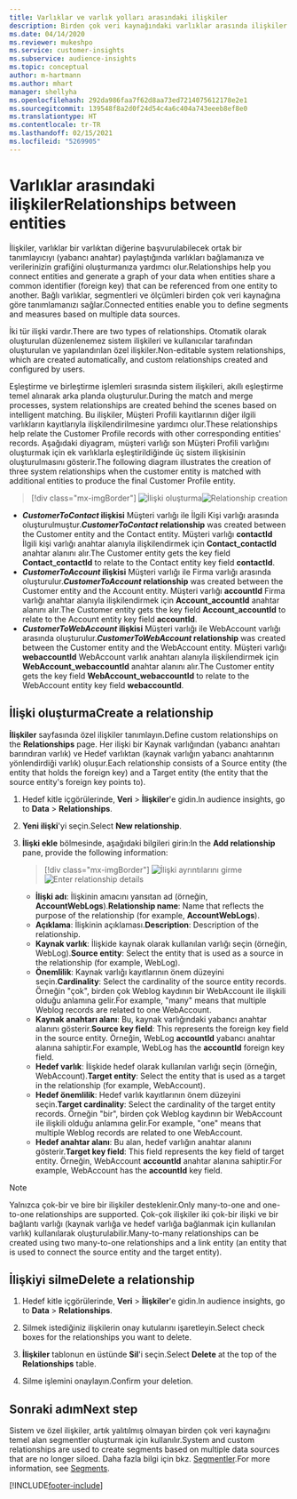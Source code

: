 ```yaml
---
title: Varlıklar ve varlık yolları arasındaki ilişkiler
description: Birden çok veri kaynağındaki varlıklar arasında ilişkiler oluşturun ve bunları yönetin.
ms.date: 04/14/2020
ms.reviewer: mukeshpo
ms.service: customer-insights
ms.subservice: audience-insights
ms.topic: conceptual
author: m-hartmann
ms.author: mhart
manager: shellyha
ms.openlocfilehash: 292da986faa7f62d8aa73ed7214075612178e2e1
ms.sourcegitcommit: 139548f8a2d0f24d54c4a6c404a743eeeb8ef8e0
ms.translationtype: HT
ms.contentlocale: tr-TR
ms.lasthandoff: 02/15/2021
ms.locfileid: "5269905"
---
```

# <a name="relationships-between-entities"></a><span data-ttu-id="bc98a-103">Varlıklar arasındaki ilişkiler</span><span class="sxs-lookup"><span data-stu-id="bc98a-103">Relationships between entities</span></span>

<span data-ttu-id="bc98a-104">İlişkiler, varlıklar bir varlıktan diğerine başvurulabilecek ortak bir tanımlayıcıyı (yabancı anahtar) paylaştığında varlıkları bağlamanıza ve verilerinizin grafiğini oluşturmanıza yardımcı olur.</span><span class="sxs-lookup"><span data-stu-id="bc98a-104">Relationships help you connect entities and generate a graph of your data when entities share a common identifier (foreign key) that can be referenced from one entity to another.</span></span> <span data-ttu-id="bc98a-105">Bağlı varlıklar, segmentleri ve ölçümleri birden çok veri kaynağına göre tanımlamanızı sağlar.</span><span class="sxs-lookup"><span data-stu-id="bc98a-105">Connected entities enable you to define segments and measures based on multiple data sources.</span></span>

<span data-ttu-id="bc98a-106">İki tür ilişki vardır.</span><span class="sxs-lookup"><span data-stu-id="bc98a-106">There are two types of relationships.</span></span> <span data-ttu-id="bc98a-107">Otomatik olarak oluşturulan düzenlenemez sistem ilişkileri ve kullanıcılar tarafından oluşturulan ve yapılandırılan özel ilişkiler.</span><span class="sxs-lookup"><span data-stu-id="bc98a-107">Non-editable system relationships, which are created automatically, and custom relationships created and configured by users.</span></span>

<span data-ttu-id="bc98a-108">Eşleştirme ve birleştirme işlemleri sırasında sistem ilişkileri, akıllı eşleştirme temel alınarak arka planda oluşturulur.</span><span class="sxs-lookup"><span data-stu-id="bc98a-108">During the match and merge processes, system relationships are created behind the scenes based on intelligent matching.</span></span> <span data-ttu-id="bc98a-109">Bu ilişkiler, Müşteri Profili kayıtlarının diğer ilgili varlıkların kayıtlarıyla ilişkilendirilmesine yardımcı olur.</span><span class="sxs-lookup"><span data-stu-id="bc98a-109">These relationships help relate the Customer Profile records with other corresponding entities' records.</span></span> <span data-ttu-id="bc98a-110">Aşağıdaki diyagram, müşteri varlığı son Müşteri Profili varlığını oluşturmak için ek varlıklarla eşleştirildiğinde üç sistem ilişkisinin oluşturulmasını gösterir.</span><span class="sxs-lookup"><span data-stu-id="bc98a-110">The following diagram illustrates the creation of three system relationships when the customer entity is matched with additional entities to produce the final Customer Profile entity.</span></span>

> [!div class="mx-imgBorder"]
> <span data-ttu-id="bc98a-111">![İlişki oluşturma](media/relationships-entities-merge.png "İlişki oluşturma")</span><span class="sxs-lookup"><span data-stu-id="bc98a-111">![Relationship creation](media/relationships-entities-merge.png "Relationship creation")</span></span>

- <span data-ttu-id="bc98a-112">***CustomerToContact* ilişkisi** Müşteri varlığı ile İlgili Kişi varlığı arasında oluşturulmuştur.</span><span class="sxs-lookup"><span data-stu-id="bc98a-112">***CustomerToContact* relationship** was created between the Customer entity and the Contact entity.</span></span> <span data-ttu-id="bc98a-113">Müşteri varlığı **contactId** İlgili kişi varlığı anahtar alanıyla ilişkilendirmek için **Contact_contactId** anahtar alanını alır.</span><span class="sxs-lookup"><span data-stu-id="bc98a-113">The Customer entity gets the key field **Contact_contactId** to relate to the Contact entity key field **contactId**.</span></span>
- <span data-ttu-id="bc98a-114">***CustomerToAccount* ilişkisi** Müşteri varlığı ile Firma varlığı arasında oluşturulur.</span><span class="sxs-lookup"><span data-stu-id="bc98a-114">***CustomerToAccount* relationship** was created between the Customer entity and the Account entity.</span></span> <span data-ttu-id="bc98a-115">Müşteri varlığı **accountId** Firma varlığı anahtar alanıyla ilişkilendirmek için **Account_accountId** anahtar alanını alır.</span><span class="sxs-lookup"><span data-stu-id="bc98a-115">The Customer entity gets the key field **Account_accountId** to relate to the Account entity key field **accountId**.</span></span>
- <span data-ttu-id="bc98a-116">***CustomerToWebAccount* ilişkisi** Müşteri varlığı ile WebAccount varlığı arasında oluşturulur.</span><span class="sxs-lookup"><span data-stu-id="bc98a-116">***CustomerToWebAccount* relationship** was created between the Customer entity and the WebAccount entity.</span></span> <span data-ttu-id="bc98a-117">Müşteri varlığı **webaccountId** WebAccount varlık anahtarı alanıyla ilişkilendirmek için **WebAccount_webaccountId** anahtar alanını alır.</span><span class="sxs-lookup"><span data-stu-id="bc98a-117">The Customer entity gets the key field **WebAccount_webaccountId** to relate to the WebAccount entity key field **webaccountId**.</span></span>

## <a name="create-a-relationship"></a><span data-ttu-id="bc98a-118">İlişki oluşturma</span><span class="sxs-lookup"><span data-stu-id="bc98a-118">Create a relationship</span></span>

<span data-ttu-id="bc98a-119">**İlişkiler** sayfasında özel ilişkiler tanımlayın.</span><span class="sxs-lookup"><span data-stu-id="bc98a-119">Define custom relationships on the **Relationships** page.</span></span> <span data-ttu-id="bc98a-120">Her ilişki bir Kaynak varlığından (yabancı anahtarı barındıran varlık) ve Hedef varlıktan (kaynak varlığın yabancı anahtarının yönlendirdiği varlık) oluşur.</span><span class="sxs-lookup"><span data-stu-id="bc98a-120">Each relationship consists of a Source entity (the entity that holds the foreign key) and a Target entity (the entity that the source entity's foreign key points to).</span></span>

1. <span data-ttu-id="bc98a-121">Hedef kitle içgörülerinde, **Veri** > **İlişkiler**'e gidin.</span><span class="sxs-lookup"><span data-stu-id="bc98a-121">In audience insights, go to **Data** > **Relationships**.</span></span>

2. <span data-ttu-id="bc98a-122">**Yeni ilişki**'yi seçin.</span><span class="sxs-lookup"><span data-stu-id="bc98a-122">Select **New relationship**.</span></span>

3. <span data-ttu-id="bc98a-123">**İlişki ekle** bölmesinde, aşağıdaki bilgileri girin:</span><span class="sxs-lookup"><span data-stu-id="bc98a-123">In the **Add relationship** pane, provide the following information:</span></span>

   > [!div class="mx-imgBorder"]
   > <span data-ttu-id="bc98a-124">![İlişki ayrıntılarını girme](media/relationships-add.png "İlişki ayrıntılarını girme")</span><span class="sxs-lookup"><span data-stu-id="bc98a-124">![Enter relationship details](media/relationships-add.png "Enter relationship details")</span></span>

   - <span data-ttu-id="bc98a-125">**İlişki adı**: İlişkinin amacını yansıtan ad (örneğin, **AccountWebLogs**).</span><span class="sxs-lookup"><span data-stu-id="bc98a-125">**Relationship name**: Name that reflects the purpose of the relationship (for example, **AccountWebLogs**).</span></span>
   - <span data-ttu-id="bc98a-126">**Açıklama**: İlişkinin açıklaması.</span><span class="sxs-lookup"><span data-stu-id="bc98a-126">**Description**: Description of the relationship.</span></span>
   - <span data-ttu-id="bc98a-127">**Kaynak varlık**: İlişkide kaynak olarak kullanılan varlığı seçin (örneğin, WebLog).</span><span class="sxs-lookup"><span data-stu-id="bc98a-127">**Source entity**: Select the entity that is used as a source in the relationship (for example, WebLog).</span></span>
   - <span data-ttu-id="bc98a-128">**Önemlilik**: Kaynak varlığı kayıtlarının önem düzeyini seçin.</span><span class="sxs-lookup"><span data-stu-id="bc98a-128">**Cardinality**: Select the cardinality of the source entity records.</span></span> <span data-ttu-id="bc98a-129">Örneğin "çok", birden çok Weblog kaydının bir WebAccount ile ilişkili olduğu anlamına gelir.</span><span class="sxs-lookup"><span data-stu-id="bc98a-129">For example, "many" means that multiple Weblog records are related to one WebAccount.</span></span>
   - <span data-ttu-id="bc98a-130">**Kaynak anahtarı alanı**: Bu, kaynak varlığındaki yabancı anahtar alanını gösterir.</span><span class="sxs-lookup"><span data-stu-id="bc98a-130">**Source key field**: This represents the foreign key field in the source entity.</span></span> <span data-ttu-id="bc98a-131">Örneğin, WebLog **accountId** yabancı anahtar alanına sahiptir.</span><span class="sxs-lookup"><span data-stu-id="bc98a-131">For example, WebLog has the **accountId** foreign key field.</span></span>
   - <span data-ttu-id="bc98a-132">**Hedef varlık**: İlişkide hedef olarak kullanılan varlığı seçin (örneğin, WebAccount).</span><span class="sxs-lookup"><span data-stu-id="bc98a-132">**Target entity**: Select the entity that is used as a target in the relationship (for example, WebAccount).</span></span>
   - <span data-ttu-id="bc98a-133">**Hedef önemlilik**: Hedef varlık kayıtlarının önem düzeyini seçin.</span><span class="sxs-lookup"><span data-stu-id="bc98a-133">**Target cardinality**: Select the cardinality of the target entity records.</span></span> <span data-ttu-id="bc98a-134">Örneğin "bir", birden çok Weblog kaydının bir WebAccount ile ilişkili olduğu anlamına gelir.</span><span class="sxs-lookup"><span data-stu-id="bc98a-134">For example, "one" means that multiple Weblog records are related to one WebAccount.</span></span>
   - <span data-ttu-id="bc98a-135">**Hedef anahtar alanı**: Bu alan, hedef varlığın anahtar alanını gösterir.</span><span class="sxs-lookup"><span data-stu-id="bc98a-135">**Target key field**: This field represents the key field of target entity.</span></span> <span data-ttu-id="bc98a-136">Örneğin, WebAccount **accountId** anahtar alanına sahiptir.</span><span class="sxs-lookup"><span data-stu-id="bc98a-136">For example, WebAccount has the **accountId** key field.</span></span>

> [!NOTE]
> <span data-ttu-id="bc98a-137">Yalnızca çok-bir ve bire bir ilişkiler desteklenir.</span><span class="sxs-lookup"><span data-stu-id="bc98a-137">Only many-to-one and one-to-one relationships are supported.</span></span> <span data-ttu-id="bc98a-138">Çok-çok ilişkiler iki çok-bir ilişki ve bir bağlantı varlığı (kaynak varlığa ve hedef varlığa bağlanmak için kullanılan varlık) kullanılarak oluşturulabilir.</span><span class="sxs-lookup"><span data-stu-id="bc98a-138">Many-to-many relationships can be created using two many-to-one relationships and a link entity (an entity that is used to connect the source entity and the target entity).</span></span>

## <a name="delete-a-relationship"></a><span data-ttu-id="bc98a-139">İlişkiyi silme</span><span class="sxs-lookup"><span data-stu-id="bc98a-139">Delete a relationship</span></span>

1. <span data-ttu-id="bc98a-140">Hedef kitle içgörülerinde, **Veri** > **İlişkiler**'e gidin.</span><span class="sxs-lookup"><span data-stu-id="bc98a-140">In audience insights, go to **Data** > **Relationships**.</span></span>

2. <span data-ttu-id="bc98a-141">Silmek istediğiniz ilişkilerin onay kutularını işaretleyin.</span><span class="sxs-lookup"><span data-stu-id="bc98a-141">Select check boxes for the relationships you want to delete.</span></span>

3. <span data-ttu-id="bc98a-142">**İlişkiler** tablonun en üstünde **Sil**'i seçin.</span><span class="sxs-lookup"><span data-stu-id="bc98a-142">Select **Delete** at the top of the **Relationships** table.</span></span>

4. <span data-ttu-id="bc98a-143">Silme işlemini onaylayın.</span><span class="sxs-lookup"><span data-stu-id="bc98a-143">Confirm your deletion.</span></span>

## <a name="next-step"></a><span data-ttu-id="bc98a-144">Sonraki adım</span><span class="sxs-lookup"><span data-stu-id="bc98a-144">Next step</span></span>

<span data-ttu-id="bc98a-145">Sistem ve özel ilişkiler, artık yalıtılmış olmayan birden çok veri kaynağını temel alan segmentler oluşturmak için kullanılır.</span><span class="sxs-lookup"><span data-stu-id="bc98a-145">System and custom relationships are used to create segments based on multiple data sources that are no longer siloed.</span></span> <span data-ttu-id="bc98a-146">Daha fazla bilgi için bkz. [Segmentler](segments.md).</span><span class="sxs-lookup"><span data-stu-id="bc98a-146">For more information, see [Segments](segments.md).</span></span>


[!INCLUDE[footer-include](../includes/footer-banner.md)]